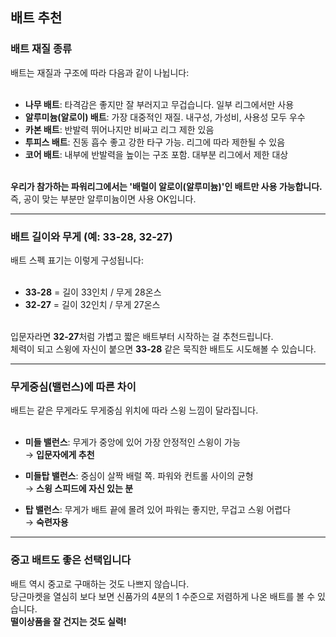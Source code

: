 <h2>배트 추천</h2>

<h3><strong>배트 재질 종류</strong></h3>

배트는 재질과 구조에 따라 다음과 같이 나뉩니다:<br><br>

- <strong>나무 배트</strong>: 타격감은 좋지만 잘 부러지고 무겁습니다. 일부 리그에서만 사용<br>
- <strong>알루미늄(알로이) 배트</strong>: 가장 대중적인 재질. 내구성, 가성비, 사용성 모두 우수<br>
- <strong>카본 배트</strong>: 반발력 뛰어나지만 비싸고 리그 제한 있음<br>
- <strong>투피스 배트</strong>: 진동 흡수 좋고 강한 타구 가능. 리그에 따라 제한될 수 있음<br>
- <strong>코어 배트</strong>: 내부에 반발력을 높이는 구조 포함. 대부분 리그에서 제한 대상<br><br>

<strong>우리가 참가하는 파워리그에서는 '배럴이 알로이(알루미늄)'인 배트만 사용 가능합니다.</strong><br>
즉, 공이 맞는 부분만 알루미늄이면 사용 OK입니다.<br>

---

<h3><strong>배트 길이와 무게 (예: 33-28, 32-27)</strong></h3>

배트 스펙 표기는 이렇게 구성됩니다:<br><br>

- <strong>33-28</strong> = 길이 33인치 / 무게 28온스<br>
- <strong>32-27</strong> = 길이 32인치 / 무게 27온스<br><br>

입문자라면 <strong>32-27</strong>처럼 가볍고 짧은 배트부터 시작하는 걸 추천드립니다.<br>
체력이 되고 스윙에 자신이 붙으면 <strong>33-28</strong> 같은 묵직한 배트도 시도해볼 수 있습니다.<br>

---

<h3><strong>무게중심(밸런스)에 따른 차이</strong></h3>

배트는 같은 무게라도 무게중심 위치에 따라 스윙 느낌이 달라집니다.<br><br>

- <strong>미들 밸런스</strong>: 무게가 중앙에 있어 가장 안정적인 스윙이 가능<br>
  → <strong>입문자에게 추천</strong><br>

- <strong>미들탑 밸런스</strong>: 중심이 살짝 배럴 쪽. 파워와 컨트롤 사이의 균형<br>
  → <strong>스윙 스피드에 자신 있는 분</strong><br>

- <strong>탑 밸런스</strong>: 무게가 배트 끝에 몰려 있어 파워는 좋지만, 무겁고 스윙 어렵다<br>
  → <strong>숙련자용</strong><br>

---

<h3><strong>중고 배트도 좋은 선택입니다</strong></h3>

배트 역시 중고로 구매하는 것도 나쁘지 않습니다.<br>
당근마켓을 열심히 보다 보면 신품가의 4분의 1 수준으로 저렴하게 나온 배트를 볼 수 있습니다.<br>
<strong>떨이상품을 잘 건지는 것도 실력!</strong><br>